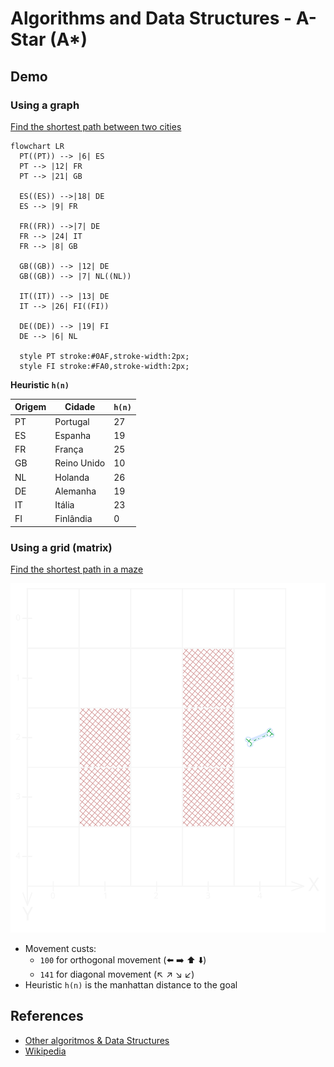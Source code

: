 # Algorithms and Data Structures - A-Star (A*)


## Demo

### Using a graph

[Find the shortest path between two cities](./src/a-start-graph.py)

```mermaid
flowchart LR
  PT((PT)) --> |6| ES
  PT --> |12| FR
  PT --> |21| GB

  ES((ES)) -->|18| DE
  ES --> |9| FR

  FR((FR)) -->|7| DE
  FR --> |24| IT
  FR --> |8| GB

  GB((GB)) --> |12| DE
  GB((GB)) --> |7| NL((NL))

  IT((IT)) --> |13| DE
  IT --> |26| FI((FI))

  DE((DE)) --> |19| FI
  DE --> |6| NL

  style PT stroke:#0AF,stroke-width:2px;
  style FI stroke:#FA0,stroke-width:2px;
```

**Heuristic `h(n)`**

| Origem | Cidade      | `h(n)` |
|--------|-------------|--------|
| PT     | Portugal    | 27     |
| ES     | Espanha     | 19     |
| FR     | França      | 25     |
| GB     | Reino Unido | 10     |
| NL     | Holanda     | 26     |
| DE     | Alemanha    | 19     |
| IT     | Itália      | 23     |
| FI     | Finlândia   | 0      |


### Using a grid (matrix)
[Find the shortest path in a maze](./src/a-start-matrix.py)

![Maze](./media/maze.svg)

- Movement custs:
  - `100` for orthogonal movement (⬅️ ➡️ ⬆️ ⬇️)
  - `141` for diagonal movement (↖️ ↗️ ↘️ ↙️)
- Heuristic `h(n)` is the manhattan distance to the goal

## References
- [Other algoritmos & Data Structures](https://github.com/NelsonBN/algorithms-data-structures)
- [Wikipedia](https://en.wikipedia.org/wiki/A*_search_algorithm)
